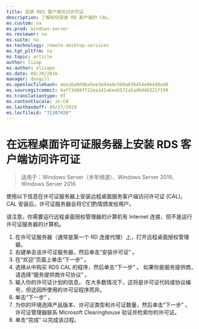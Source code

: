 ```yaml
---
title: 安装 RDS 客户端访问许可证
description: 了解如何安装 RD 客户端的 CAL。
ms.custom: na
ms.prod: windows-server
ms.reviewer: na
ms.suite: na
ms.technology: remote-desktop-services
ms.tgt_pltfrm: na
ms.topic: article
author: lizap
ms.author: elizapo
ms.date: 09/20/2016
manager: dongill
ms.openlocfilehash: 4ee26a0d9ba5ee3a94a4c569a639454e064d0a90
ms.sourcegitcommit: 6aff3d88ff22ea141a6ea6572a5ad8dd6321f199
ms.translationtype: HT
ms.contentlocale: zh-CN
ms.lasthandoff: 09/27/2019
ms.locfileid: "71387420"
---
```

# <a name="install-rds-client-access-licenses-on-the-remote-desktop-license-server"></a>在远程桌面许可证服务器上安装 RDS 客户端访问许可证

>适用于：Windows Server（半年频道）、Windows Server 2019、Windows Server 2016

使用以下信息在许可证服务器上安装远程桌面服务客户端访问许可证 (CAL)。 CAL 安装后，许可证服务器会将它们酌情颁发给用户。

请注意，你需要运行远程桌面授权管理器的计算机有 Internet 连接，但不是运行许可证服务器的计算机。

1. 在许可证服务器（通常是第一个 RD 连接代理）上，打开远程桌面授权管理器。
2. 右键单击该许可证服务器，然后单击“安装许可证”  。
3. 在“欢迎”页面上单击“下一步”  。
4. 选择从中购买 RDS CAL 的程序，然后单击“下一步”  。 如果你是服务提供商，请选择“服务提供商许可协议”  。
5. 输入你的许可证计划的信息。 在大多数情况下，这将是许可证代码或协议编号，但这因所使用的许可证程序而异。
6. 单击“下一步”  。
7. 为你的环境选择产品版本、许可证类型和许可证数量，然后单击“下一步”  。 许可证管理器联系 Microsoft Clearinghouse 验证并检索你的许可证。
8.  单击“完成”  以完成该过程。